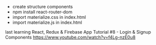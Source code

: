 - create structure components
- npm install react-router-dom
- import materialize.css in index.html <link rel="stylesheet" href="https://cdnjs.cloudflare.com/ajax/libs/materialize/1.0.0/css/materialize.min.css">
- import materialize.js in index.html <script src="https://cdnjs.cloudflare.com/ajax/libs/materialize/1.0.0/js/materialize.min.js"></script>

last learning React, Redux & Firebase App Tutorial #8 - Login & Signup Components https://www.youtube.com/watch?v=f4Lg-nzE0u8